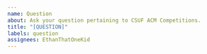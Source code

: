 ```yaml
---
name: Question
about: Ask your question pertaining to CSUF ACM Competitions.
title: "[QUESTION]"
labels: question
assignees: EthanThatOneKid
---
```


<!--
  Wow! You're actually asking a question on GitHub! 🎉
  The competition manager or another ACM officer will get back to you as soon as possible 😊
-->
